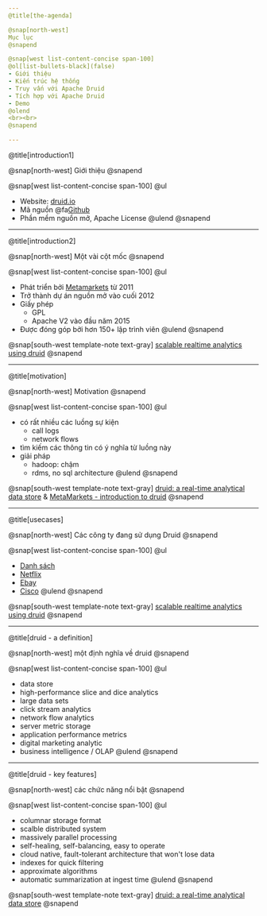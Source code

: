 ```yaml
---
@title[the-agenda]

@snap[north-west]
Mục lục
@snapend

@snap[west list-content-concise span-100]
@ol[list-bullets-black](false)
- Giới thiệu
- Kiến trúc hệ thống
- Truy vấn với Apache Druid
- Tích hợp với Apache Druid
- Demo
@olend
<br><br>
@snapend

--- 
```

@title[introduction1]

@snap[north-west]
Giới thiệu
@snapend

@snap[west list-content-concise span-100]
@ul[](false)
- Website: [druid.io](http://druid.io)
- Mã nguồn @fa[Github](https://github.com/apache/incubator-druid)
- Phần mềm nguồn mở, Apache License
@ulend
@snapend

---
@title[introduction2]

@snap[north-west]
Một vài cột mốc
@snapend

@snap[west list-content-concise span-100]
@ul[](false)
- Phát triển bởi [Metamarkets](https://metamarkets.com/) từ 2011
- Trở thành dự án nguồn mở vào cuối 2012
- Giấy phép
    + GPL
    + Apache V2 vào đầu năm 2015
- Được đóng góp bởi hơn 150+ lập trình viên
@ulend
@snapend

@snap[south-west template-note text-gray]
[scalable realtime analytics using druid](https://www.slideshare.net/HadoopSummit/scalable-realtime-analytics-using-druid)
@snapend

---
@title[motivation]

@snap[north-west]
Motivation
@snapend

@snap[west list-content-concise span-100]
@ul[](false)
- có rất nhiều các luồng sự kiện
    + call logs
    + network flows
- tìm kiếm các thông tin có ý nghĩa từ luồng này
- giải pháp
    + hadoop: chậm
    + rdms, no sql architecture
@ulend
@snapend

@snap[south-west template-note text-gray]
[druid: a real-time analytical data store](http://static.druid.io/docs/druid.pdf) & [MetaMarkets - introduction to druid](https://www.youtube.com/watch?v=hgmxVPx4vVw)
@snapend

---
@title[usecases]

@snap[north-west]
Các công ty đang sử dụng Druid
@snapend

@snap[west list-content-concise span-100]
@ul[](false)
- [Danh sách](http://druid.io/druid-powered)
- [Netflix](http://techblog.netflix.com/2013/12/announcing-suro-backbone-of-netflixs.html)
- [Ebay](http://blog.csdn.net/ebay/article/details/50205611)
- [Cisco](http://www.networkworld.com/article/3086250/cisco-subnet/under-the-hood-of-cisco-s-tetration-analytics-platform.html)
@ulend
@snapend

@snap[south-west template-note text-gray]
[scalable realtime analytics using druid](https://www.slideshare.net/HadoopSummit/scalable-realtime-analytics-using-druid)
@snapend

---
@title[druid - a definition]

@snap[north-west]
một định nghĩa về druid
@snapend

@snap[west list-content-concise span-100]
@ul[](false)
- data store
- high-performance slice and dice analytics 
- large data sets
- click stream analytics
- network flow analytics
- server metric storage
- application performance metrics
- digital marketing analytic
- business intelligence / OLAP
@ulend
@snapend

--- 
@title[druid - key features]

@snap[north-west]
các chức năng nổi bật
@snapend

@snap[west list-content-concise span-100]
@ul[](false)
- columnar storage format
- scalble distributed system
- massively parallel processing
- self-healing, self-balancing, easy to operate
- cloud native, fault-tolerant architecture that won't lose data
- indexes for quick filtering
- approximate algorithms
- automatic summarization at ingest time
@ulend
@snapend

@snap[south-west template-note text-gray]
[druid: a real-time analytical data store](http://static.druid.io/docs/druid.pdf)
@snapend


